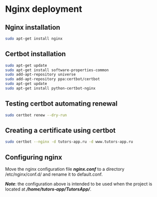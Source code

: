 # Nginx deployment

## Nginx installation
```bash
sudo apt-get install nginx
```

## Certbot installation
```bash
sudo apt-get update
sudo apt-get install software-properties-common
sudo add-apt-repository universe
sudo add-apt-repository ppa:certbot/certbot
sudo apt-get update
sudo apt-get install python-certbot-nginx 
```

## Testing certbot automating renewal
```bash
sudo certbot renew --dry-run
```

## Creating a certificate using certbot
```bash
sudo certbot --nginx -d tutors-app.ru -d www.tutors-app.ru
```

## Configuring nginx
Move the nginx configuration file _**nginx.conf**_ to a directory /etc/nginx/conf.d/ and rename it to default.conf.

__*Note*__: the configuration above is intended to be used when the project is located at __*/home/tutors-app/TutorsApp/*__.
